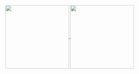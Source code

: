 <a href="https://github.com/JonesAshbur/github-readme-stats">
  <img height=200 align="center" src="https://github-readme-stats.vercel.app/api?username=JonesAshbur" />
  <img height=200 align="center" src="https://github-readme-stats.vercel.app/api/top-langs?username=JonesAshbur&layout=compact&langs_count=8&card_width=320" />
</a>


